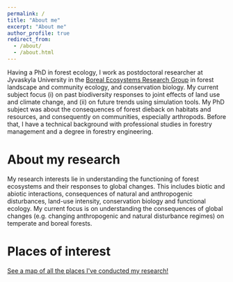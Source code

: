 ```yaml
---
permalink: /
title: "About me"
excerpt: "About me"
author_profile: true
redirect_from: 
  - /about/
  - /about.html
---
```


Having a PhD in forest ecology, I work as postdoctoral researcher at Jyvaskyla University in the [Boreal Ecosystems Research Group](https://www.jyu.fi/science/en/bioenv/research/natural-resources-and-environment/boreal-ecosystems-research-group) in forest landscape and community ecology, and conservation biology. My current subject focus (i) on past biodiversity responses to joint effects of land use and climate change, and (ii) on future trends using simulation tools.
My PhD subject was about the consequences of forest dieback on habitats and resources, and consequently on communities, especially arthropods.
Before that, I have a technical background with professional studies in forestry management and a degree in forestry engineering. 

About my research
======
My research interests lie in understanding the functioning of forest ecosystems and their responses to global changes. This includes biotic and abiotic interactions, consequences of natural and anthropogenic disturbances, land-use intensity, conservation biology and functional ecology. My current focus is on understanding the consequences of global changes (e.g. changing anthropogenic and natural disturbance regimes) on temperate and boreal forests.

Places of interest
======

<p style="text-decoration:underline;"><a href="/activity_map.html">See a map of all the places I've conducted my research!</a></p>